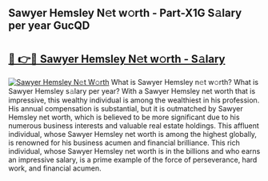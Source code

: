 ## Sawyer Hemsley N𝚎t w𝚘rth - Part-X1G S𝚊lary per year GucQD

# <h2><a href="http://gc2q52.nevu.top/?p=Sawyer+Hemsley">🔗 👉🔴 Sawyer Hemsley N𝚎t w𝚘rth - S𝚊lary</a></h2>

[![Sawyer Hemsley N𝚎t W𝚘rth](https://i.imgur.com/Oavwk0R.jpeg)](http://gc2q52.nevu.top/?p=Sawyer+Hemsley)
What is Sawyer Hemsley n𝚎t w𝚘rth? What is Sawyer Hemsley s𝚊lary per year?
With a Sawyer Hemsley net worth that is impressive, this wealthy individual is among the wealthiest in his profession. His annual compensation is substantial, but it is outmatched by Sawyer Hemsley net worth, which is believed to be more significant due to his numerous business interests and valuable real estate holdings. This affluent individual, whose Sawyer Hemsley net worth is among the highest globally, is renowned for his business acumen and financial brilliance. This rich individual, whose Sawyer Hemsley net worth is in the billions and who earns an impressive salary, is a prime example of the force of perseverance, hard work, and financial acumen.
